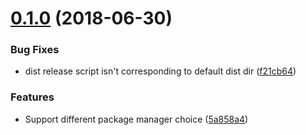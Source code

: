 <a name="0.1.0"></a>
# [0.1.0](https://github.com/ulivz/template-vuepress/compare/0.0.2...0.1.0) (2018-06-30)


### Bug Fixes

* dist release script isn't corresponding to default dist dir ([f21cb64](https://github.com/ulivz/template-vuepress/commit/f21cb64))


### Features

* Support different package manager choice ([5a858a4](https://github.com/ulivz/template-vuepress/commit/5a858a4))



